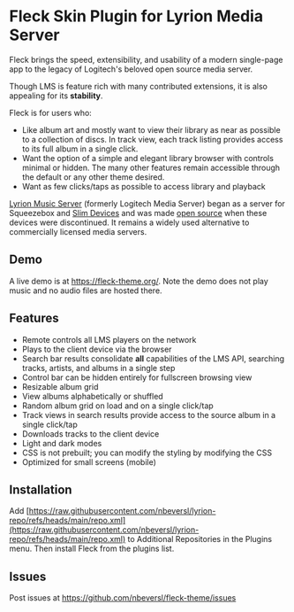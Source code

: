# Fleck Skin Plugin for Lyrion Media Server

Fleck brings the speed, extensibility, and usability of a modern single-page app to the legacy of Logitech's beloved open source media server.

Though LMS is feature rich with many contributed extensions, it is also appealing for its **stability**.

Fleck is for users who:

- Like album art and mostly want to view their library as near as possible to a collection of discs. In track view, each track listing provides access to its full album in a single click.
- Want the option of a simple and elegant library browser with controls minimal or hidden. The many other features remain accessible through the default or any other theme desired.
- Want as few clicks/taps as possible to access library and playback

[Lyrion Music Server](https://lyrion.org/) (formerly Logitech Media Server) began as a server for Squeezebox and [Slim Devices](https://en.wikipedia.org/wiki/Squeezebox_(network_music_player)) and was made [open source](https://github.com/LMS-Community) when these devices were discontinued. It remains a widely used alternative to commercially licensed media servers.

## Demo

A live demo is at https://fleck-theme.org/. Note the demo does not play music and no audio files are hosted there.

## Features

- Remote controls all LMS players on the network
- Plays to the client device via the browser
- Search bar results consolidate **all** capabilities of the LMS API, searching tracks, artists, and albums in a single step
- Control bar can be hidden entirely for fullscreen browsing view
- Resizable album grid
- View albums alphabetically or shuffled
- Random album grid on load and on a single click/tap
- Track views in search results provide access to the source album in a single click/tap
- Downloads tracks to the client device
- Light and dark modes
- CSS is not prebuilt; you can modify the styling by modifying the CSS
- Optimized for small screens (mobile)

## Installation

Add [https://raw.githubusercontent.com/nbeversl/lyrion-repo/refs/heads/main/repo.xml](https://raw.githubusercontent.com/nbeversl/lyrion-repo/refs/heads/main/repo.xml) to Additional Repositories in the Plugins menu. Then install Fleck from the plugins list.

## Issues

Post issues at https://github.com/nbeversl/fleck-theme/issues
